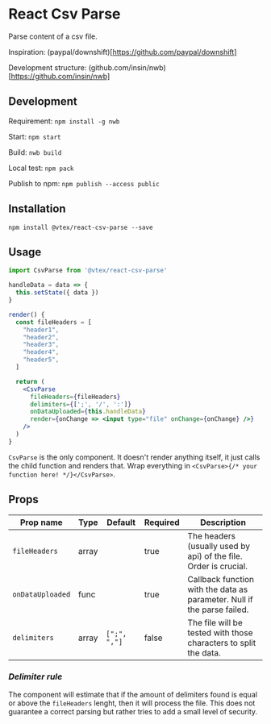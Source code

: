 # React Csv Parse

Parse content of a csv file.

Inspiration: (paypal/downshift)[https://github.com/paypal/downshift]

Development structure: (github.com/insin/nwb)[https://github.com/insin/nwb]

## Development

Requirement: `npm install -g nwb`

Start: `npm start`

Build: `nwb build`

Local test: `npm pack`

Publish to npm: `npm publish --access public`

## Installation

```
npm install @vtex/react-csv-parse --save
```

## Usage

```js
import CsvParse from '@vtex/react-csv-parse'
```

```jsx
handleData = data => {
  this.setState({ data })
}
```

```jsx
render() {
  const fileHeaders = [
    "header1",
    "header2",
    "header3",
    "header4",
    "header5",
  ]

  return (
    <CsvParse
      fileHeaders={fileHeaders}
      delimiters={[';', '/', ':']}
      onDataUploaded={this.handleData}
      render={onChange => <input type="file" onChange={onChange} />}
    />
  )
}
```

`CsvParse` is the only component. It doesn't render anything itself, it just
calls the child function and renders that. Wrap everything in
`<CsvParse>{/* your function here! */}</CsvParse>`.

## Props

| Prop name        | Type  | Default      | Required | Description                                                             |
| ---------------- | ----- | ------------ | -------- | ----------------------------------------------------------------------- |
| `fileHeaders`    | array |              | true     | The headers (usually used by api) of the file. Order is crucial.        |
| `onDataUploaded` | func  |              | true     | Callback function with the data as parameter. Null if the parse failed. |
| `delimiters`     | array | `[";", ","]` | false    | The file will be tested with those characters to split the data.        |

### _Delimiter rule_

The component will estimate that if the amount of delimiters found is equal or above the `fileHeaders` lenght, then it will process the file. This does not guarantee a correct parsing but rather tries to add a small level of security.
